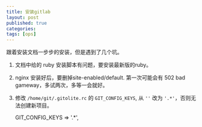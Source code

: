 ```yaml
---
title: 安装gitlab
layout: post
published: true
categories:
tags: [ops]
---
```


跟着安装文档一步步的安装，但是遇到了几个坑。

1. 文档中给的 ruby 安装脚本有问题，要安装最新版的ruby。

2. nginx 安装好后，要删掉site-enabled/default.
 第一次可能会有 502 bad gameway，多试两次，多等一会就好。

3. 修改 `/home/git/.gitolite.rc` 的 `GIT_CONFIG_KEYS`, 从 `''` 改为 `'.*'`，否则无法创建新项目。

    GIT_CONFIG_KEYS             =>  '.*',



